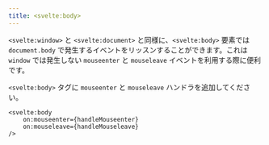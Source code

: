 ```yaml
---
title: <svelte:body>
---
```


`<svelte:window>` と `<svelte:document>` と同様に、`<svelte:body>` 要素では `document.body` で発生するイベントをリッスンすることができます。これは `window` では発生しない `mouseenter` と `mouseleave` イベントを利用する際に便利です。

`<svelte:body>` タグに `mouseenter` と `mouseleave` ハンドラを追加してください。

<!-- prettier-ignore -->
```svelte
<svelte:body
	on:mouseenter={handleMouseenter}
	on:mouseleave={handleMouseleave}
/>
```
